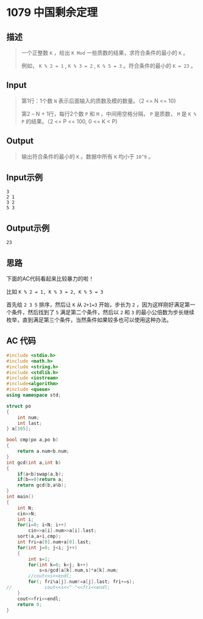 # 1079 中国剩余定理

## **描述**

> 一个正整数 `K` ，给出 `K Mod` 一些质数的结果，求符合条件的最小的 `K` 。
>
> 例如， `K % 2 = 1` , `K % 3 = 2` , `K % 5 = 3` 。符合条件的最小的 `K = 23` 。



## **Input**

> 第1行：1个数 `N` 表示后面输入的质数及模的数量。（2 <= N <= 10)
>
> 第2 – N + 1行，每行2个数 `P` 和 `M` ，中间用空格分隔， `P` 是质数， `M` 是 `K % P` 的结果。（2 <= P <= 100, 0 <= K < P)

 

## **Output**

> 输出符合条件的最小的 `K` 。数据中所有 `K` 均小于 `10^9` 。



## **Input示例**

    3
    2 1
    3 2
    5 3

 

## **Output示例**

    23


## **思路**


下面的AC代码看起来比较暴力的啦！

比如 `K % 2 = 1, K % 3 = 2, K % 5 = 3`

首先给 `2 3 5` 排序，然后让 `K` 从 `2+1=3` 开始，步长为 `2` ，因为这样刚好满足第一个条件，然后找到了 `5` 满足第二个条件，然后以 `2` 和 `3` 的最小公倍数为步长继续枚举，直到满足第三个条件，当然条件如果较多也可以使用这种办法。



## **AC 代码**

```cpp
#include <stdio.h>
#include <math.h>
#include <string.h>
#include <stdlib.h>
#include <iostream>
#include<algorithm>
#include <queue>
using namespace std;

struct po
{
    int num;
    int last;
} a[105];

bool cmp(po a,po b)
{
    return a.num<b.num;
}
int gcd(int a,int b)
{
    if(a<b)swap(a,b);
    if(b==0)return a;
    return gcd(b,a%b);
}
int main()
{
    int N;
    cin>>N;
    int i;
    for(i=0; i<N; i++)
        cin>>a[i].num>>a[i].last;
    sort(a,a+i,cmp);
    int fri=a[0].num+a[0].last;
    for(int j=0; j<i; j++)
    {
        int s=1;
        for(int k=0; k<j; k++)
            s=s/gcd(a[k].num,s)*a[k].num;
        //cout<<s<<endl;
        for(; fri%a[j].num!=a[j].last; fri+=s);
//            cout<<s<<" "<<fri<<endl;
    }
    cout<<fri<<endl;
    return 0;
}
```

